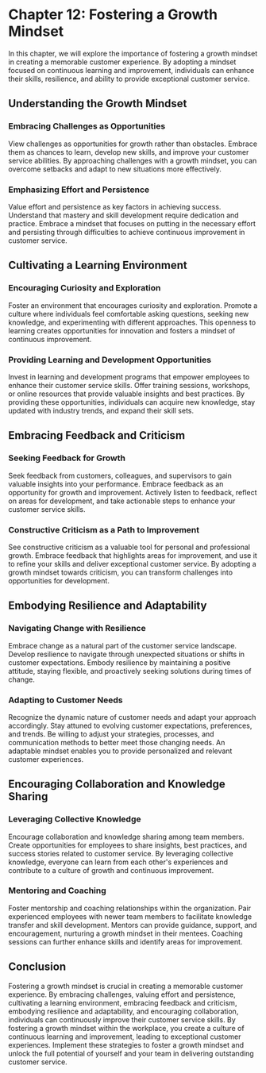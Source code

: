 Chapter 12: Fostering a Growth Mindset
======================================

In this chapter, we will explore the importance of fostering a growth mindset in creating a memorable customer experience. By adopting a mindset focused on continuous learning and improvement, individuals can enhance their skills, resilience, and ability to provide exceptional customer service.

Understanding the Growth Mindset
--------------------------------

### Embracing Challenges as Opportunities

View challenges as opportunities for growth rather than obstacles. Embrace them as chances to learn, develop new skills, and improve your customer service abilities. By approaching challenges with a growth mindset, you can overcome setbacks and adapt to new situations more effectively.

### Emphasizing Effort and Persistence

Value effort and persistence as key factors in achieving success. Understand that mastery and skill development require dedication and practice. Embrace a mindset that focuses on putting in the necessary effort and persisting through difficulties to achieve continuous improvement in customer service.

Cultivating a Learning Environment
----------------------------------

### Encouraging Curiosity and Exploration

Foster an environment that encourages curiosity and exploration. Promote a culture where individuals feel comfortable asking questions, seeking new knowledge, and experimenting with different approaches. This openness to learning creates opportunities for innovation and fosters a mindset of continuous improvement.

### Providing Learning and Development Opportunities

Invest in learning and development programs that empower employees to enhance their customer service skills. Offer training sessions, workshops, or online resources that provide valuable insights and best practices. By providing these opportunities, individuals can acquire new knowledge, stay updated with industry trends, and expand their skill sets.

Embracing Feedback and Criticism
--------------------------------

### Seeking Feedback for Growth

Seek feedback from customers, colleagues, and supervisors to gain valuable insights into your performance. Embrace feedback as an opportunity for growth and improvement. Actively listen to feedback, reflect on areas for development, and take actionable steps to enhance your customer service skills.

### Constructive Criticism as a Path to Improvement

See constructive criticism as a valuable tool for personal and professional growth. Embrace feedback that highlights areas for improvement, and use it to refine your skills and deliver exceptional customer service. By adopting a growth mindset towards criticism, you can transform challenges into opportunities for development.

Embodying Resilience and Adaptability
-------------------------------------

### Navigating Change with Resilience

Embrace change as a natural part of the customer service landscape. Develop resilience to navigate through unexpected situations or shifts in customer expectations. Embody resilience by maintaining a positive attitude, staying flexible, and proactively seeking solutions during times of change.

### Adapting to Customer Needs

Recognize the dynamic nature of customer needs and adapt your approach accordingly. Stay attuned to evolving customer expectations, preferences, and trends. Be willing to adjust your strategies, processes, and communication methods to better meet those changing needs. An adaptable mindset enables you to provide personalized and relevant customer experiences.

Encouraging Collaboration and Knowledge Sharing
-----------------------------------------------

### Leveraging Collective Knowledge

Encourage collaboration and knowledge sharing among team members. Create opportunities for employees to share insights, best practices, and success stories related to customer service. By leveraging collective knowledge, everyone can learn from each other's experiences and contribute to a culture of growth and continuous improvement.

### Mentoring and Coaching

Foster mentorship and coaching relationships within the organization. Pair experienced employees with newer team members to facilitate knowledge transfer and skill development. Mentors can provide guidance, support, and encouragement, nurturing a growth mindset in their mentees. Coaching sessions can further enhance skills and identify areas for improvement.

Conclusion
----------

Fostering a growth mindset is crucial in creating a memorable customer experience. By embracing challenges, valuing effort and persistence, cultivating a learning environment, embracing feedback and criticism, embodying resilience and adaptability, and encouraging collaboration, individuals can continuously improve their customer service skills. By fostering a growth mindset within the workplace, you create a culture of continuous learning and improvement, leading to exceptional customer experiences. Implement these strategies to foster a growth mindset and unlock the full potential of yourself and your team in delivering outstanding customer service.
